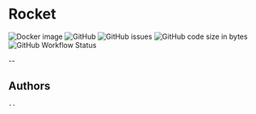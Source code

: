 # Rocket
![Docker image](https://github.com/Tutu-Inc/Rocket/actions/workflows/docker-image.yml/badge.svg)
![GitHub](https://img.shields.io/github/license/tutu-inc/rocket)
![GitHub issues](https://img.shields.io/github/issues/tutu-inc/rocket)
![GitHub code size in bytes](https://img.shields.io/github/languages/code-size/tutu-inc/rocket)
![GitHub Workflow Status](https://img.shields.io/github/workflow/status/Tutu-Inc/Rocket/Build%20and%20publish%20Docker%20image)

--
## Authors
```
--
```
